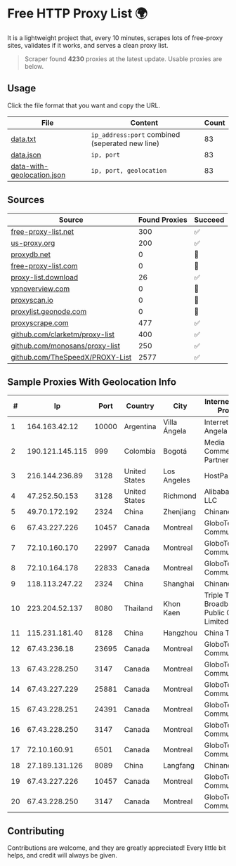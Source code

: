 
# Free HTTP Proxy List 🌍

It is a lightweight project that, every 10 minutes, scrapes lots of free-proxy sites, validates if it works, and serves a clean proxy list.


> Scraper found **4230** proxies at the latest update. Usable proxies are below.

## Usage

Click the file format that you want and copy the URL.


|File|Content|Count|
|----|-------|-----|
|[data.txt](https://raw.githubusercontent.com/themiralay/Proxy-List-World/master/data.txt)|`ip_address:port` combined (seperated new line)|83|
|[data.json](https://raw.githubusercontent.com/themiralay/Proxy-List-World/master/data.json)|`ip, port`|83|
|[data-with-geolocation.json](https://raw.githubusercontent.com/themiralay/Proxy-List-World/master/data-with-geolocation.json)|`ip, port, geolocation`|83|

## Sources

|Source|Found Proxies|Succeed|
|------|-------------|-------|
|[free-proxy-list.net](https://free-proxy-list.net)|300|✅|
|[us-proxy.org](https://www.us-proxy.org)|200|✅|
|[proxydb.net](http://proxydb.net)|0|🚫|
|[free-proxy-list.com](https://free-proxy-list.com/?page=&port=&type%5B%5D=http&type%5B%5D=https&up_time=0&search=Search)|0|🚫|
|[proxy-list.download](https://www.proxy-list.download/HTTP)|26|✅|
|[vpnoverview.com](https://vpnoverview.com/privacy/anonymous-browsing/free-proxy-servers)|0|🚫|
|[proxyscan.io](https://www.proxyscan.io)|0|🚫|
|[proxylist.geonode.com](https://proxylist.geonode.com/api/proxy-list?limit=300&page=1&sort_by=lastChecked&sort_type=desc&protocols=http,https)|0|🚫|
|[proxyscrape.com](https://api.proxyscrape.com/v2/?request=displayproxies&protocol=http&timeout=10000&country=all&ssl=all&anonymity=all)|477|✅|
|[github.com/clarketm/proxy-list](https://raw.githubusercontent.com/clarketm/proxy-list/master/proxy-list-raw.txt)|400|✅|
|[github.com/monosans/proxy-list](https://raw.githubusercontent.com/monosans/proxy-list/main/proxies/http.txt)|250|✅|
|[github.com/TheSpeedX/PROXY-List](https://raw.githubusercontent.com/TheSpeedX/PROXY-List/master/http.txt)|2577|✅|


## Sample Proxies With Geolocation Info

|#|Ip|Port|Country|City|Internet Service Provider|
|-|--|----|-------|----|-------------------------|
|1|164.163.42.12|10000|Argentina|Villa Ángela|Interret Villa Angela SRL|
|2|190.121.145.115|999|Colombia|Bogotá|Media Commerce Partners S.A|
|3|216.144.236.89|3128|United States|Los Angeles|HostPapa|
|4|47.252.50.153|3128|United States|Richmond|Alibaba Cloud LLC|
|5|49.70.172.192|2324|China|Zhenjiang|Chinanet|
|6|67.43.227.226|10457|Canada|Montreal|GloboTech Communications|
|7|72.10.160.170|22997|Canada|Montreal|GloboTech Communications|
|8|72.10.164.178|22833|Canada|Montreal|GloboTech Communications|
|9|118.113.247.22|2324|China|Shanghai|Chinanet|
|10|223.204.52.137|8080|Thailand|Khon Kaen|Triple T Broadband Public Company Limited|
|11|115.231.181.40|8128|China|Hangzhou|China Telecom|
|12|67.43.236.18|23695|Canada|Montreal|GloboTech Communications|
|13|67.43.228.250|3147|Canada|Montreal|GloboTech Communications|
|14|67.43.227.229|25881|Canada|Montreal|GloboTech Communications|
|15|67.43.228.251|24391|Canada|Montreal|GloboTech Communications|
|16|67.43.228.250|3147|Canada|Montreal|GloboTech Communications|
|17|72.10.160.91|6501|Canada|Montreal|GloboTech Communications|
|18|27.189.131.126|8089|China|Langfang|Chinanet|
|19|67.43.227.226|10457|Canada|Montreal|GloboTech Communications|
|20|67.43.228.250|3147|Canada|Montreal|GloboTech Communications|



## Contributing

Contributions are welcome, and they are greatly appreciated! Every
little bit helps, and credit will always be given.

